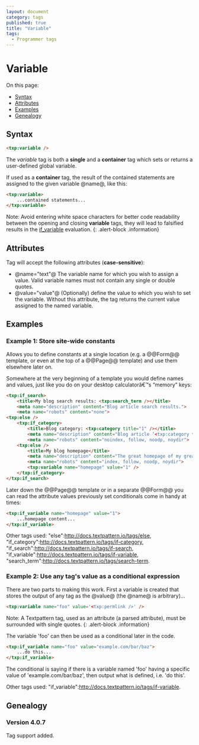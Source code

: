 ```yaml
---
layout: document
category: tags
published: true
title: "Variable"
tags:
  - Programmer tags
---
```


# Variable

On this page:

* [Syntax](#user-content-syntax)
* [Attributes](#user-content-attributes)
* [Examples](#user-content-examples)
* [Genealogy](#user-content-genealogy)

## Syntax

```html
<txp:variable />
```

The *variable* tag is both a __single__ and a __container__ tag which sets or returns a user-defined global variable.

If used as a __container__ tag, the result of the contained statements are assigned to the given variable @name@, like this:

```html
<txp:variable>
    ...contained statements...
</txp:variable>
```

Note: Avoid entering white space characters for better code readability between the opening and closing __variable__ tags, they will lead to falsified results in the [if_variable](if-variable) evaluation.
{: .alert-block .information}

## Attributes

Tag will accept the following attributes (**case-sensitive**):

* @name="text"@
The variable name for which you wish to assign a value. Valid variable names must not contain any single or double quotes.
* @value="value"@
(Optionally) define the value to which you wish to set the variable. Without this attribute, the tag returns the current value assigned to the named variable.

## Examples

### Example 1: Store site-wide constants

Allows you to define constants at a single location (e.g. a @@Form@@ template, or even at the top of a @@Page@@ template) and use them elsewhere later on.

Somewhere at the very beginning of a template you would define names and values, just like you do on your desktop calculatorâ€™s “memory” keys:

```html
<txp:if_search>
    <title>My blog search results: <txp:search_term /></title>
    <meta name="description" content="Blog article search results.">
    <meta name="robots" content="none">
<txp:else />
    <txp:if_category>
        <title>Blog category: <txp:category title="1" /></title>
        <meta name="description" content="Blog article ‘<txp:category title="1" />’ category archive.">
        <meta name="robots" content="noindex, follow, noodp, noydir">
    <txp:else />
        <title>My blog homepage</title>
        <meta name="description" content="The great homepage of my great blog.">
        <meta name="robots" content="index, follow, noodp, noydir">
        <txp:variable name="homepage" value="1" />
    </txp:if_category>
</txp:if_search>
```

Later down the @@Page@@ template or in a separate @@Form@@ you can read the attribute values previously set conditionals come in handy at times:

```html
<txp:if_variable name="homepage" value="1">
    ...homepage content...
</txp:if_variable>
```

Other tags used: "else":http://docs.textpattern.io/tags/else, "if_category":http://docs.textpattern.io/tags/if-category, "if_search":http://docs.textpattern.io/tags/if-search, "if_variable":http://docs.textpattern.io/tags/if-variable, "search_term":http://docs.textpattern.io/tags/search-term.

### Example 2: Use any tag's value as a conditional expression

There are two parts to making this work. First a variable is created that stores the output of any tag as the @value@ (the @name@ is arbitrary)...

```html
<txp:variable name="foo" value='<txp:permlink />' />
```

Note: A Textpattern tag, used as an attribute (a parsed attribute), must be surrounded with single quotes.
{: .alert-block .information}

The variable 'foo' can then be used as a conditional later in the code.

```html
<txp:if_variable name="foo" value="example.com/bar/baz">
    ...do this...
</txp:if_variable>
```

The conditional is saying if there is a variable named 'foo' having a specific value of 'example.com/bar/baz', then output what is defined, i.e. 'do this'.

Other tags used: "if_variable":http://docs.textpattern.io/tags/if-variable.

## Genealogy

### Version 4.0.7

Tag support added.
